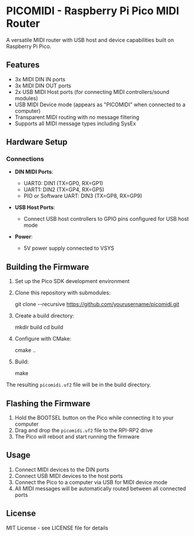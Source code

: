 # PICOMIDI - Raspberry Pi Pico MIDI Router

A versatile MIDI router with USB host and device capabilities built on Raspberry Pi Pico.

## Features

- 3x MIDI DIN IN ports
- 3x MIDI DIN OUT ports
- 2x USB MIDI Host ports (for connecting MIDI controllers/sound modules)
- USB MIDI Device mode (appears as "PICOMIDI" when connected to a computer)
- Transparent MIDI routing with no message filtering
- Supports all MIDI message types including SysEx

## Hardware Setup

### Connections

- **DIN MIDI Ports**:
  - UART0: DIN1 (TX=GP0, RX=GP1)
  - UART1: DIN2 (TX=GP4, RX=GP5)
  - PIO or Software UART: DIN3 (TX=GP8, RX=GP9)
  
- **USB Host Ports**:
  - Connect USB host controllers to GPIO pins configured for USB host mode

- **Power**:
  - 5V power supply connected to VSYS

## Building the Firmware

1. Set up the Pico SDK development environment
2. Clone this repository with submodules:

   git clone --recursive https://github.com/yourusername/picomidi.git

4. Create a build directory:

   mkdir build
   cd build

6. Configure with CMake:

   cmake ..

8. Build:

   make

The resulting `picomidi.uf2` file will be in the build directory.

## Flashing the Firmware

1. Hold the BOOTSEL button on the Pico while connecting it to your computer
2. Drag and drop the `picomidi.uf2` file to the RPI-RP2 drive
3. The Pico will reboot and start running the firmware

## Usage

1. Connect MIDI devices to the DIN ports
2. Connect USB MIDI devices to the host ports
3. Connect the Pico to a computer via USB for MIDI device mode
4. All MIDI messages will be automatically routed between all connected ports

## License

MIT License - see LICENSE file for details
